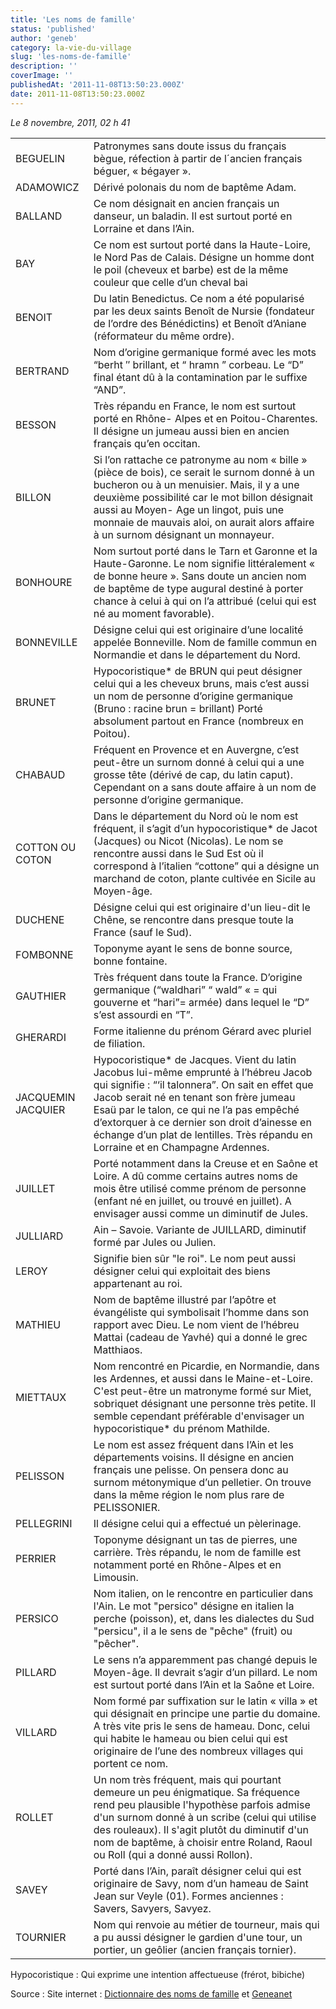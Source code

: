 ```yaml
---
title: 'Les noms de famille'
status: 'published'
author: 'geneb'
category: la-vie-du-village
slug: 'les-noms-de-famille'
description: ''
coverImage: ''
publishedAt: '2011-11-08T13:50:23.000Z'
date: 2011-11-08T13:50:23.000Z
---
```


*Le 8 novembre, 2011, 02 h 41*

|                    |                                                                                                                                                                                                                                                                                                                                                                         |
|--------------------|-------------------------------------------------------------------------------------------------------------------------------------------------------------------------------------------------------------------------------------------------------------------------------------------------------------------------------------------------------------------------|
| BEGUELIN           | Patronymes sans doute issus du français bègue, réfection à partir de l´ancien français béguer, « bégayer ».                                                                                                                                                                                                                                                             |
| ADAMOWICZ          | Dérivé polonais du nom de baptême Adam.                                                                                                                                                                                                                                                                                                                                 |
| BALLAND            | Ce nom désignait en ancien français un danseur, un baladin. Il est surtout porté en Lorraine et dans l’Ain.                                                                                                                                                                                                                                                             |
| BAY                | Ce nom est surtout porté dans la Haute-Loire, le Nord Pas de Calais. Désigne un homme dont le poil (cheveux et barbe) est de la même couleur que celle d’un cheval bai                                                                                                                                                                                                  |
| BENOIT             | Du latin Benedictus. Ce nom a été popularisé par les deux saints Benoît de Nursie (fondateur de l’ordre des Bénédictins) et Benoît d’Aniane (réformateur du même ordre).                                                                                                                                                                                                |
| BERTRAND           | Nom d’origine germanique formé avec les mots “berht ″ brillant, et “ hramn ” corbeau. Le “D” final étant dû à la contamination par le suffixe “AND”.                                                                                                                                                                                                                    |
| BESSON             | Très répandu en France, le nom est surtout porté en Rhône- Alpes et en Poitou-Charentes. Il désigne un jumeau aussi bien en ancien français qu’en occitan.                                                                                                                                                                                                              |
| BILLON             | Si l’on rattache ce patronyme au nom « bille » (pièce de bois), ce serait le surnom donné à un bucheron ou à un menuisier. Mais, il y a une deuxième possibilité car le mot billon désignait aussi au Moyen- Age un lingot, puis une monnaie de mauvais aloi, on aurait alors affaire à un surnom désignant un monnayeur.                                               |
| BONHOURE           | Nom surtout porté dans le Tarn et Garonne et la Haute-Garonne. Le nom signifie littéralement « de bonne heure ». Sans doute un ancien nom de baptême de type augural destiné à porter chance à celui à qui on l’a attribué (celui qui est né au moment favorable).                                                                                                      |
| BONNEVILLE         | Désigne celui qui est originaire d’une localité appelée Bonneville. Nom de famille commun en Normandie et dans le département du Nord.                                                                                                                                                                                                                                  |
| BRUNET             | Hypocoristique\* de BRUN qui peut désigner celui qui a les cheveux bruns, mais c’est aussi un nom de personne d’origine germanique (Bruno : racine brun = brillant) Porté absolument partout en France (nombreux en Poitou).                                                                                                                                            |
| CHABAUD            | Fréquent en Provence et en Auvergne, c’est peut-être un surnom donné à celui qui a une grosse tête (dérivé de cap, du latin caput). Cependant on a sans doute affaire à un nom de personne d’origine germanique.                                                                                                                                                        |
| COTTON OU COTON    | Dans le département du Nord où le nom est fréquent, il s’agit d’un hypocoristique\* de Jacot (Jacques) ou Nicot (Nicolas). Le nom se rencontre aussi dans le Sud Est où il correspond à l’italien “cottone” qui a désigne un marchand de coton, plante cultivée en Sicile au Moyen-âge.                                                                                 |
| DUCHENE            | Désigne celui qui est originaire d'un lieu-dit le Chêne, se rencontre dans presque toute la France (sauf le Sud).                                                                                                                                                                                                                                                       |
| FOMBONNE           | Toponyme ayant le sens de bonne source, bonne fontaine.                                                                                                                                                                                                                                                                                                                 |
| GAUTHIER           | Très fréquent dans toute la France. D’origine germanique (“waldhari” “ wald” « = qui gouverne et “hari”= armée) dans lequel le “D” s’est assourdi en “T”.                                                                                                                                                                                                               |
| GHERARDI           | Forme italienne du prénom Gérard avec pluriel de filiation.                                                                                                                                                                                                                                                                                                             |
| JACQUEMIN JACQUIER | Hypocoristique\* de Jacques. Vient du latin Jacobus lui-même emprunté à l’hébreu Jacob qui signifie : “‘il talonnera”. On sait en effet que Jacob serait né en tenant son frère jumeau Esaü par le talon, ce qui ne l’a pas empêché d’extorquer à ce dernier son droit d’ainesse en échange d’un plat de lentilles.  Très répandu en Lorraine et en Champagne Ardennes. |
| JUILLET            | Porté notamment dans la Creuse et en Saône et Loire. A dû comme certains autres noms de mois être utilisé comme prénom de personne (enfant né en juillet, ou trouvé en juillet). A envisager aussi comme un diminutif de Jules.                                                                                                                                         |
| JULLIARD           | Ain – Savoie. Variante de JUILLARD, diminutif formé par Jules ou Julien.                                                                                                                                                                                                                                                                                                |
| LEROY              | Signifie bien sûr "le roi". Le nom peut aussi désigner celui qui exploitait des biens appartenant au roi.                                                                                                                                                                                                                                                               |
| MATHIEU            | Nom de baptême illustré par l’apôtre et évangéliste qui symbolisait l’homme dans son rapport avec Dieu. Le nom vient de l’hébreu Mattai (cadeau de Yavhé) qui a donné le grec Matthiaos.                                                                                                                                                                                |
| MIETTAUX           | Nom rencontré en Picardie, en Normandie, dans les Ardennes, et aussi dans le Maine-et-Loire. C'est peut-être un matronyme formé sur Miet, sobriquet désignant une personne très petite. Il semble cependant préférable d'envisager un hypocoristique\* du prénom Mathilde.                                                                                              |
| PELISSON           | Le nom est assez fréquent dans l’Ain et les départements voisins. Il désigne en ancien français une pelisse. On pensera donc au surnom métonymique d’un pelletier. On trouve dans la même région le nom plus rare de PELISSONIER.                                                                                                                                       |
| PELLEGRINI         | Il désigne celui qui a effectué un pèlerinage.                                                                                                                                                                                                                                                                                                                          |
| PERRIER            | Toponyme désignant un tas de pierres, une carrière. Très répandu, le nom de famille est notamment porté en Rhône-Alpes et en Limousin.                                                                                                                                                                                                                                  |
| PERSICO            | Nom italien, on le rencontre en particulier dans l'Ain. Le mot "persico" désigne en italien la perche (poisson), et, dans les dialectes du Sud "persicu", il a le sens de "pêche" (fruit) ou "pêcher".                                                                                                                                                                  |
| PILLARD            | Le sens n’a apparemment pas changé depuis le Moyen-âge. Il devrait s’agir d’un pillard. Le nom est surtout porté dans l’Ain et la Saône et Loire.                                                                                                                                                                                                                       |
| VILLARD            | Nom formé par suffixation sur le latin « villa » et qui désignait en principe une partie du domaine. A très vite pris le sens de hameau. Donc, celui qui habite le hameau ou bien celui qui est originaire de l’une des nombreux villages qui portent ce nom.                                                                                                           |
| ROLLET             | Un nom très fréquent, mais qui pourtant demeure un peu énigmatique. Sa fréquence rend peu plausible l'hypothèse parfois admise d'un surnom donné à un scribe (celui qui utilise des rouleaux). Il s'agit plutôt du diminutif d'un nom de baptême, à choisir entre Roland, Raoul ou Roll (qui a donné aussi Rollon).                                                     |
| SAVEY              | Porté dans l’Ain, paraît désigner celui qui est originaire de Savy, nom d’un hameau de Saint Jean sur Veyle (01). Formes anciennes : Savers, Savyers, Savyez.                                                                                                                                                                                                           |
| TOURNIER           | Nom qui renvoie au métier de tourneur, mais qui a pu aussi désigner le gardien d'une tour, un portier, un geôlier (ancien français tornier).                                                                                                                                                                                                                            |


Hypocoristique : Qui exprime une intention affectueuse (frérot, bibiche)

Source : Site internet : [Dictionnaire des noms de famille](https://www.jtosti.com) et [Geneanet](https://www.geneanet.org)
